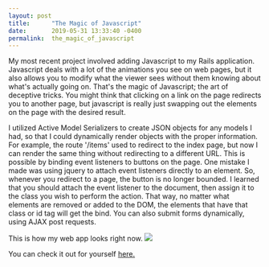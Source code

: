 ```yaml
---
layout: post
title:      "The Magic of Javascript"
date:       2019-05-31 13:33:40 -0400
permalink:  the_magic_of_javascript
---
```


My most recent project involved adding Javascript to my Rails application. Javascript deals with a lot of the animations you see on web pages, but it also allows you to modify what the viewer sees without them knowing about what's actually going on. That's the magic of Javascript; the art of deceptive tricks. You might think that clicking on a link on the page redirects you to another page, but javascript is really just swapping out the elements on the page with the desired result.

I utilized Active Model Serializers to create JSON objects for any models I had, so that I could dynamically render objects with the proper information. For example, the route '/items' used to redirect to the index page, but now I can render the same thing without redirecting to a different URL. This is possible by binding event listeners to buttons on the page. One mistake I made was using jquery to attach event listeners directly to an element. So, whenever you redirect to a page, the button is no longer bounded. I learned that you should attach the event listener to the document, then assign it to the class you wish to perform the action. That way, no matter what elements are removed or added to the DOM, the elements that have that class or id tag will get the bind. You can also submit forms dynamically, using AJAX post requests. 

This is how my web app looks right now.
![](https://imgur.com/a/CTgi47H)

You can check it out for yourself [here.](https://github.com/hejeong/ruby-on-rails-portfolio-project)
